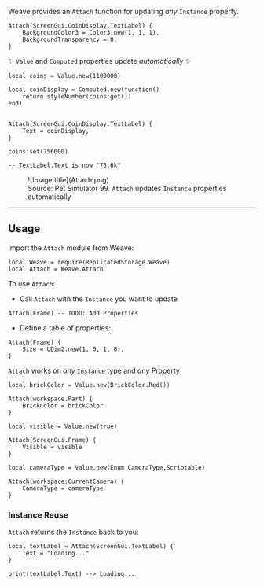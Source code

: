 Weave provides an `Attach` function for updating _any_ `Instance` property.

```luau
Attach(ScreenGui.CoinDisplay.TextLabel) {
	BackgroundColor3 = Color3.new(1, 1, 1),
	BackgroundTransparency = 0,
}
```

✨ `Value` and `Computed` properties update _automatically_ ✨

```luau
local coins = Value.new(1100000)

local coinDisplay = Computed.new(function()
    return styleNumber(coins:get())
end)


Attach(ScreenGui.CoinDisplay.TextLabel) {
	Text = coinDisplay,
}

coins:set(756000)

-- TextLabel.Text is now "75.6k"
```

<figure markdown="span">
  ![Image title](Attach.png)
  <figcaption>Source: Pet Simulator 99. <code>Attach</code> updates <code>Instance</code> properties automatically</figcaption>
</figure>

---

<!-- ## Explained

`Attach` may look weird, but it is **valid Luau**

```luau
local function someFunction(arg)
	-- do stuff
end

someFunction({ Text = "Some Text", Color3 = Color3.new(1, 1, 1) })
```

Is the _exact same_ as

```luau
someFunction {
	Text = "Some Text",
	Color3 = Color3.new(1, 1, 1)
}
```

Still don't believe it? Run the code in <a href="https://luau.org/demo?share=H4sIAAAAAAAACsvJT07MUUgrzUsuyczPUyjOz011g3I0EovSNbkUFBQUCooy80pAXL2Q1IoSHQUQyzk%2FJ7%2FIWJMrNS%2BFiwtFW7UCSJWCrYJScH5uKpijpKMAUa9gq5BgqKMAQgkKtZqoOhWqFcDWYWg3UtIBSyDMMNBRAKEErlouLi4AkZUuRMQAAAA%3D" target="_blank">luau.org/AttachDemo</a>

--- -->

## Usage

Import the `Attach` module from Weave:

```luau linenums="1"
local Weave = require(ReplicatedStorage.Weave)
local Attach = Weave.Attach
```

To use `Attach`:

- Call `Attach` with the `Instance` you want to update

```luau
Attach(Frame) -- TODO: Add Properties
```

- Define a table of properties:

```luau
Attach(Frame) {
	Size = UDim2.new(1, 0, 1, 0),
}
```

`Attach` works on _any_ `Instance` type and _any_ Property

```luau
local brickColor = Value.new(BrickColor.Red())

Attach(workspace.Part) {
	BrickColor = brickColor
}

local visible = Value.new(true)

Attach(ScreenGui.Frame) {
	Visible = visible
}

local cameraType = Value.new(Enum.CameraType.Scriptable)

Attach(workspace.CurrentCamera) {
	CameraType = cameraType
}
```

### Instance Reuse

`Attach` returns the `Instance` back to you:

```luau
local textLabel = Attach(ScreenGui.TextLabel) {
	Text = "Loading..."
}

print(textLabel.Text) --> Loading...
```
